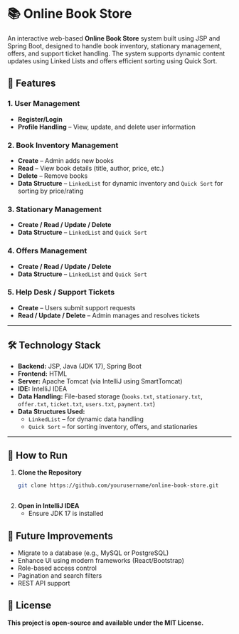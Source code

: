 # 📚 Online Book Store

An interactive web-based **Online Book Store** system built using JSP and Spring Boot, designed to handle book inventory, stationary management, offers, and support ticket handling. The system supports dynamic content updates using Linked Lists and offers efficient sorting using Quick Sort.

## 🚀 Features

### 1. User Management
- **Register/Login**
- **Profile Handling** – View, update, and delete user information

### 2. Book Inventory Management
- **Create** – Admin adds new books
- **Read** – View book details (title, author, price, etc.)
- **Delete** – Remove books
- **Data Structure** – `LinkedList` for dynamic inventory and `Quick Sort` for sorting by price/rating

### 3. Stationary Management
- **Create / Read / Update / Delete**
- **Data Structure** – `LinkedList` and `Quick Sort`

### 4. Offers Management
- **Create / Read / Update / Delete**
- **Data Structure** – `LinkedList` and `Quick Sort`

### 5. Help Desk / Support Tickets
- **Create** – Users submit support requests
- **Read / Update / Delete** – Admin manages and resolves tickets

---

## 🛠️ Technology Stack

- **Backend:** JSP, Java (JDK 17), Spring Boot  
- **Frontend:** HTML  
- **Server:** Apache Tomcat (via IntelliJ using SmartTomcat)  
- **IDE:** IntelliJ IDEA  
- **Data Handling:** File-based storage (`books.txt`, `stationary.txt`, `offer.txt`, `ticket.txt`, `users.txt`, `payment.txt`)  
- **Data Structures Used:**  
  - `LinkedList` – for dynamic data handling  
  - `Quick Sort` – for sorting inventory, offers, and stationaries

---


## 🧪 How to Run

1. **Clone the Repository**
   ```bash
   git clone https://github.com/yourusername/online-book-store.git
 
2. **Open in IntelliJ IDEA**
   - Ensure JDK 17 is installed

## 🌱 Future Improvements

- Migrate to a database (e.g., MySQL or PostgreSQL)
- Enhance UI using modern frameworks (React/Bootstrap)
- Role-based access control
- Pagination and search filters
- REST API support

## 📜 License

**This project is open-source and available under the MIT License.**
